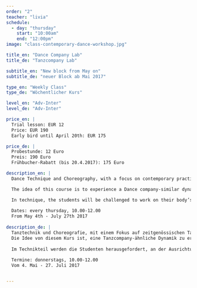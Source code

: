```yaml
---
order: "2"
teacher: "livia"
schedule:
  - day: "thursday"
    start: "10:00am"
    end: "12:00pm"
image: "class-contemporary-dance-workshop.jpg"

title_en: "Dance Company Lab"
title_de: "Tanzcompany Lab"

subtitle_en: "New block from May on"
subtitle_de: "neuer Block ab Mai 2017"

type_en: "Weekly Class"
type_de: "Wöchentlicher Kurs"

level_en: "Adv-Inter"
level_de: "Adv-Inter"

price_en: |
  Trial lesson: EUR 12  
  Price: EUR 190  
  Early bird until April 20th: EUR 175  

price_de: |
  Probestunde: 12 Euro  
  Preis: 190 Euro  
  Frühbucher-Rabatt (bis 20.4.2017): 175 Euro  

description_en: |
  Dance Technique and Choreography, with a focus on contemporary practices and performance:

  The idea of this course is to experience a Dance company-similar dynamic: Beginning with a dance technique class, then working on a choreographic creative process (rehearsal) to finally show the results of it.

  In technique, the students will be challenged to work on their body’s alignment and increase coordination and strength abilities, developing awareness and motion in multiple spatial planes. The choreography component of this course is about learning and developing movement with a range of choreographic approaches.  
  
  Dates: every thursday, 10.00-12.00  
  From May 4th - July 27th 2017
  
description_de: |
  Tanztechnik und Choreografie, mit einem Fokus auf zeitgenössischen Tanztechniken und Performance: 
  Die Idee von diesem Kurs ist, eine Tanzcompany-ähnliche Dynamik zu erleben, beginnend mit einem Tanztechnik-Unterricht, an den ein choreografisch-kreativer Prozess (Probe) anschließt, um schließlich die Ergebnisse zu präsentieren. 
  
  Im Technikteil werden die Studenten herausgefordert, an der Ausrichtung ihres Körpers zu arbeiten und die Koordination, die Kraft und die Entwicklung von Bewusstsein und Bewegung auf mehreren räumlichen Ebenen zu erhöhen. Die Choreographie-Komponente dieses Kurses dient dem Lernen und der Entwicklung von Bewegung mit Hilfe einer Vielfalt von choreographischen Ansätzen.  
  
  Termine: donnerstags, 10.00-12.00  
  Vom 4. Mai - 27. Juli 2017


---
```

